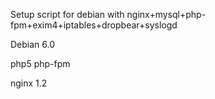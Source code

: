 Setup script for debian with nginx+mysql+php-fpm+exim4+iptables+dropbear+syslogd

  Debian 6.0
  
  php5 php-fpm
  
  nginx 1.2